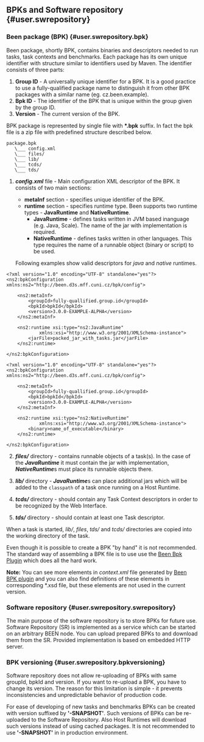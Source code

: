 ## BPKs and Software repository {#user.swrepository}

### Been package (BPK) {#user.swrepository.bpk}
Been package, shortly BPK, contains binaries and descriptors needed to run tasks, task contexts and benchmarks.
Each package has its own unique identifier with structure similar to identifiers used by Maven. The identifier consists of three parts: 

1. **Group ID** -  	A universally unique identifier for a BPK. It is a good practice to use a fully-qualified package name to distinguish it from other BPK packages with a similar name (eg. cz.been.example).
2. **Bpk ID** - The identifier of the BPK that is unique within the group given by the group ID.
3. **Version** - The current version of the BPK.

BPK package is represented by single file with **\*.bpk** suffix. In fact the bpk file is a zip file with predefined structure described below.

    package.bpk
       \___ config.xml
       \___ files/
       \___ lib/
       \___ tcds/
       \___ tds/


1. ***config.xml*** file - Main configuration XML descriptor of the BPK. It consists of two main sections:
    - **metaInf** section - specifies unique identifier of the BPK. 
    - **runtime** section - specifies runtime type. Been supports two runtime types - **JavaRuntime** and **NativeRuntime**. 
        - **JavaRuntime** - defines tasks written in JVM based inanguage (e.g. Java, Scale). The name of the jar with implementation is required.
        - **NativeRuntime** - defines tasks written in other languages. This type requires the name of a runnable object (binary or script) to be used.

    Following examples show valid descriptors for *java* and *native* runtimes.

```
<?xml version="1.0" encoding="UTF-8" standalone="yes"?>
<ns2:bpkConfiguration xmlns:ns2="http://been.d3s.mff.cuni.cz/bpk/config">

    <ns2:metaInf>
        <groupId>fully-quallified.group.id</groupId>
        <bpkId>bpkId</bpkId>
        <version>3.0.0-EXAMPLE-ALPHA</version>
    </ns2:metaInf>
    
    <ns2:runtime xsi:type="ns2:JavaRuntime"
            xmlns:xsi="http://www.w3.org/2001/XMLSchema-instance">
        <jarFile>packed_jar_with_tasks.jar</jarFile>
    </ns2:runtime>
    
</ns2:bpkConfiguration>
```


```
<?xml version="1.0" encoding="UTF-8" standalone="yes"?>
<ns2:bpkConfiguration xmlns:ns2="http://been.d3s.mff.cuni.cz/bpk/config">

    <ns2:metaInf>
        <groupId>fully-quallified.group.id</groupId>
        <bpkId>bpkId</bpkId>
        <version>3.0.0-EXAMPLE-ALPHA</version>
    </ns2:metaInf>
    
    <ns2:runtime xsi:type="ns2:NativeRuntime"
            xmlns:xsi="http://www.w3.org/2001/XMLSchema-instance">
        <binary>name_of_executable</binary>
    </ns2:runtime>
            
</ns2:bpkConfiguration>
```

2. ***files/*** directory - contains runnable objects of a task(s). In the case of the ***JavaRuntime***  it must contain the jar with implementation, ***NativeRuntime***s must place its runnable objects there. 

3. ***lib/*** directory - ***JavaRuntime***s can place additional jars which will be added to the `classpath` of a task once running on a Host Runtime. 

4. ***tcds/*** directory - should contain any Task Context descriptors in order to be recognized by the Web Interface.

5. ***tds/*** directory - should contain at least one Task descriptor.


When a task is started, *lib/*, *files*, *tds/* and *tcds/* directories are copied into the working directory of the task.

Even though it is possible to create a BPK "by hand" it is not recommended. The standard way of assembling a BPK file is to use use the [Been Bpk Plugin](#user.bpkplugin) which does all the hard work.

**Note:** You can see more elements in *context.xml* file generated by [Been BPK plugin](#user.bpkplugin) and you can also find definitions of these elements in corresponding \*.xsd file, but these elements are not used in the current version. 


### Software repository {#user.swrepository.swrepository}
The main purpose of the software repository is to store BPKs for future use. Software Repository (SR) is implemented as a service which can be started on an arbitrary BEEN node. You can upload prepared BPKs to and download them from the SR. Provided implementation is based on embedded HTTP server.


### BPK versioning {#user.swrepository.bpkversioning}
Software repository does not allow re-uploading of BPKs with same groupId, bpkId and version. If you want to re-upload a BPK, you have to change its version. The reason for this limitation is simple - it prevents inconsistencies and unpredictable behavior of production code.

For ease of developing of new tasks and benchmarks BPKs can be created with version suffixed by **'-SNAPSHOT'**. Such versions of BPKs can be re-uploaded to the Software Repository. Also Host Runtimes will download such versions instead of using cached packages. It is not recommended to use **'-SNAPSHOT'** in in production environment. 